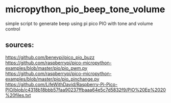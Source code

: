 # micropython_pio_beep_tone_volume
simple script to generate beep using pi pico PIO with tone and volume control
## sources:
https://github.com/benevpi/pico_pio_buzz \
https://github.com/raspberrypi/pico-micropython-examples/blob/master/pio/pio_pwm.py \
https://github.com/raspberrypi/pico-micropython-examples/blob/master/pio/pio_pinchange.py \
https://github.com/LifeWithDavid/Raspberry-Pi-Pico-PIO/blob/c4318b18bbb57faa90237ffbaaa64e5c7d5832f9/PIO%20Ep%2020%20files.txt
